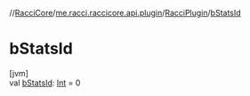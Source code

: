 //[RacciCore](../../../index.md)/[me.racci.raccicore.api.plugin](../index.md)/[RacciPlugin](index.md)/[bStatsId](b-stats-id.md)

# bStatsId

[jvm]\
val [bStatsId](b-stats-id.md): [Int](https://kotlinlang.org/api/latest/jvm/stdlib/kotlin/-int/index.html) = 0

